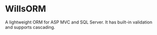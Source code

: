 # WillsORM
A lightweight ORM for ASP MVC and SQL Server. It has built-in validation and supports cascading. 
